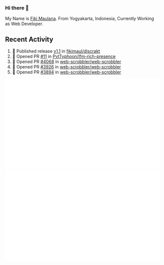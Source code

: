 ### Hi there 👋

My Name is <a rel="me" href="https://mastodon.social/@fiki">Fiki Maulana</a>. From Yogyakarta, Indonesia, Currently Working as Web Developer.

## Recent Activity

<!--START_SECTION:activity-->
1. 🚀 Published release [v1.1](https://github.com/fikimaul/discrakt/releases/tag/v1) in [fikimaul/discrakt](https://github.com/fikimaul/discrakt)
2. 💪 Opened PR [#11](https://github.com/PvtTyphoon/lfm-rich-presence/pull/11) in [PvtTyphoon/lfm-rich-presence](https://github.com/PvtTyphoon/lfm-rich-presence)
3. 💪 Opened PR [#4068](https://github.com/web-scrobbler/web-scrobbler/pull/4068) in [web-scrobbler/web-scrobbler](https://github.com/web-scrobbler/web-scrobbler)
4. 💪 Opened PR [#3926](https://github.com/web-scrobbler/web-scrobbler/pull/3926) in [web-scrobbler/web-scrobbler](https://github.com/web-scrobbler/web-scrobbler)
5. 💪 Opened PR [#3894](https://github.com/web-scrobbler/web-scrobbler/pull/3894) in [web-scrobbler/web-scrobbler](https://github.com/web-scrobbler/web-scrobbler)
<!--END_SECTION:activity-->

[![](https://github.com/fikimaul/github-stats/blob/master/generated/overview.svg#gh-light-mode-only)]()
[![](https://github.com/fikimaul/github-stats/blob/master/generated/languages.svg#gh-light-mode-only)]()
